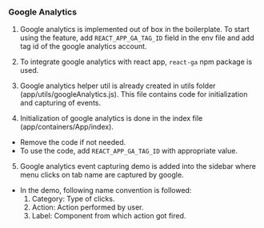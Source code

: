 ### Google Analytics

1. Google analytics is implemented out of box in the boilerplate. To start using the feature, add `REACT_APP_GA_TAG_ID` field in the env file and add tag id of the google analytics account.

2. To integrate google analytics with react app, `react-ga` npm package is used.

3. Google analytics helper util is already created in utils folder (app/utils/googleAnalytics.js). This file contains code for initialization and capturing of events.

4. Initialization of google analytics is done in the index file (app/containers/App/index).

- Remove the code if not needed.
- To use the code, add `REACT_APP_GA_TAG_ID` with appropriate value.

5. Google analytics event capturing demo is added into the sidebar where menu clicks on tab name are captured by google.

- In the demo, following name convention is followed:
  1. Category: Type of clicks.
  2. Action: Action performed by user.
  3. Label: Component from which action got fired.
